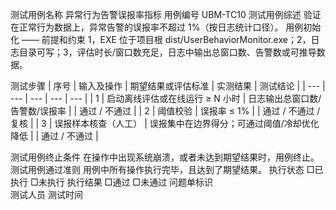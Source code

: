 测试用例名称	异常行为告警误报率指标	用例编号	UBM-TC10
测试用例综述	验证在正常行为数据上，异常告警的误报率不超过 1%（按日志统计口径）。
用例初始化	——
前提和约束	1，EXE 位于项目根 dist/UserBehaviorMonitor.exe；2，日志目录可写；3，评估时长/窗口数充足，日志中输出总窗口数、告警数或可推导数据。

测试步骤
| 序号 | 输入及操作 | 期望结果或评估标准 | 实测结果 | 测试结论 |
| --- | --- | --- | --- | --- |
| 1 | 启动离线评估或在线运行 ≥ N 小时 | 日志输出总窗口数/告警数/误报率 |  | 通过 / 不通过 |
| 2 | 阈值校验 | 误报率 ≤ 1% |  | 通过 / 不通过 / 复核 |
| 3 | 误报样本核查（人工） | 误报集中在边界得分；可通过阈值/冷却优化降低 |  | 通过 / 不通过 |

测试用例终止条件	在操作中出现系统崩溃，或者未达到期望结果时，用例终止。
测试用例通过准则	用例中所有操作执行完毕，且达到了期望结果。
执行状态	□已执行  □未执行	执行结果	□通过  □未通过
问题单标识	
测试人员		测试时间	
